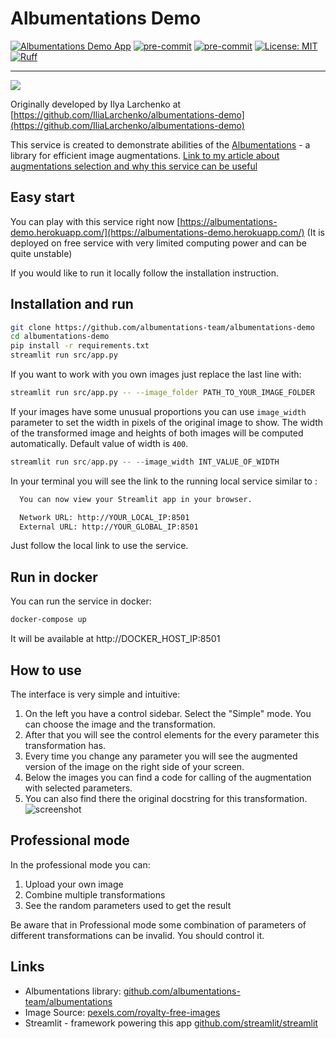 # Albumentations Demo

[![Albumentations Demo App](https://static.streamlit.io/badges/streamlit_badge_black_white.svg)](https://demo.albumentations.ai/)
[![pre-commit](https://img.shields.io/badge/pre--commit-enabled-brightgreen?logo=pre-commit)](https://github.com/pre-commit/pre-commit)
[![pre-commit](https://img.shields.io/badge/pre--commit.ci-passed-brightgreen?logo=pre-commit)](https://github.com/pre-commit/pre-commit)
[![License: MIT](https://img.shields.io/badge/License-MIT-brightgreen.svg)](https://opensource.org/licenses/MIT)
[![Ruff](https://img.shields.io/endpoint?url=https://raw.githubusercontent.com/astral-sh/ruff/main/assets/badge/v2.json)](https://github.com/astral-sh/ruff)

---

![](https://habrastorage.org/getpro/habr/upload_files/ce1/a76/a6e/ce1a76a6e8616d25fc3508d3a0a51297.gif)

Originally developed by Ilya Larchenko
at [https://github.com/IliaLarchenko/albumentations-demo](https://github.com/IliaLarchenko/albumentations-demo)

This service is created to demonstrate abilities of
the [Albumentations](https://github.com/albumentations-team/albumentations) - a library for efficient image
augmentations.
[Link to my article about augmentations selection and why this service can be useful](https://towardsdatascience.com/explore-image-augmentations-using-a-convenient-tool-a199b4ac8214)

## Easy start

You can play with this service right
now [https://albumentations-demo.herokuapp.com/](https://albumentations-demo.herokuapp.com/)
(It is deployed on free service with very limited computing power and can be quite unstable)

If you would like to run it locally follow the installation instruction.

## Installation and run

```bash
git clone https://github.com/albumentations-team/albumentations-demo
cd albumentations-demo
pip install -r requirements.txt
streamlit run src/app.py
```

If you want to work with you own images just replace the last line with:

```bash
streamlit run src/app.py -- --image_folder PATH_TO_YOUR_IMAGE_FOLDER
```

If your images have some unusual proportions you can use `image_width` parameter to set the width in pixels of the
original image to show. The width of the transformed image and heights of both images will be computed automatically.
Default value of width is `400`.

```py
streamlit run src/app.py -- --image_width INT_VALUE_OF_WIDTH
```

In your terminal you will see the link to the running local service similar to :

```bash
  You can now view your Streamlit app in your browser.

  Network URL: http://YOUR_LOCAL_IP:8501
  External URL: http://YOUR_GLOBAL_IP:8501
```

Just follow the local link to use the service.

## Run in docker

You can run the service in docker:

```bash
docker-compose up
```

It will be available at http://DOCKER_HOST_IP:8501

## How to use

The interface is very simple and intuitive:

1. On the left you have a control sidebar. Select the "Simple" mode. You can choose the image and the transformation.
2. After that you will see the control elements for the every parameter this transformation has.
3. Every time you change any parameter you will see the augmented version of the image on the right side of your screen.
4. Below the images you can find a code for calling of the augmentation with selected parameters.
5. You can also find there the original docstring for this transformation.
   ![screenshot](docs/screenshot.jpg?raw=true)

## Professional mode

In the professional mode you can:

1. Upload your own image
2. Combine multiple transformations
3. See the random parameters used to get the result

Be aware that in Professional mode some combination of parameters of different transformations can be invalid. You
should control it.

## Links

* Albumentations
  library: [github.com/albumentations-team/albumentations](https://github.com/albumentations-team/albumentations)
* Image Source: [pexels.com/royalty-free-images](https://pexels.com/royalty-free-images/)
* Streamlit - framework powering this app [github.com/streamlit/streamlit](https://github.com/streamlit/streamlit)
